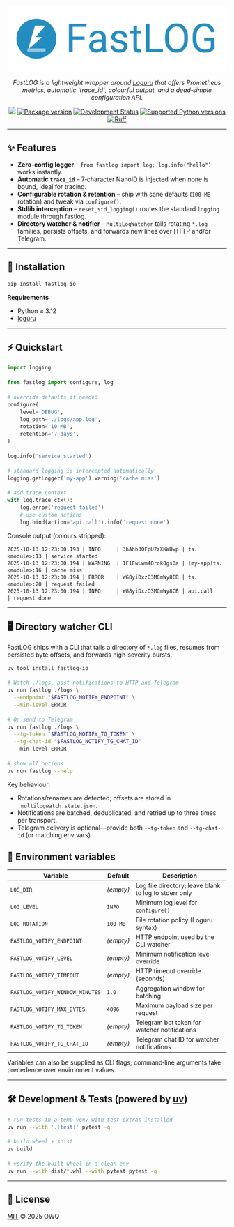 <p align="center">
  <br>
  <a href="https://github.com/owq-1777/fastlog-io">
  	<img src="https://github.com/owq-1777/fastlog-io/raw/main/assets/fastlog.png" alt="FastLOG">
  </a>
</p>

<p align="center">
    <em>FastLOG is a lightweight wrapper around <a href="https://github.com/Delgan/loguru" target="_blank">Loguru</a> that offers Prometheus metrics, automatic `trace_id`, colourful output, and a dead‑simple configuration API.</em>
</p>

<p align="center">
  <a href="https://opensource.org/licenses/MIT"><img src="https://img.shields.io/badge/license-MIT-_red.svg"></a>
  <a href="https://pypi.org/project/fastlog-io"><img src="https://img.shields.io/pypi/v/fastlog-io" alt="Package version"></a>
  <a href="https://pypi.org/project/fastlog-io"><img src="https://img.shields.io/pypi/status/fastlog-io" alt="Development Status"></a>
  <a href="https://pypi.org/project/fastlog-io"><img src="https://img.shields.io/pypi/pyversions/fastlog-io" alt="Supported Python versions"></a>
  <a href="https://github.com/astral-sh/ruff"><img src="https://img.shields.io/endpoint?url=https://raw.githubusercontent.com/astral-sh/ruff/main/assets/badge/v2.json" alt="Ruff"></a>
</p>


---

## ✨ Features

* **Zero‑config logger** – `from fastlog import log; log.info("hello")` works instantly.
* **Automatic `trace_id`** – 7‑character NanoID is injected when none is bound, ideal for tracing.
* **Configurable rotation & retention** – ship with sane defaults (`100 MB` rotation) and tweak via `configure()`.
* **Stdlib interception** – `reset_std_logging()` routes the standard `logging` module through fastlog.
* **Directory watcher & notifier** – `MultiLogWatcher` tails rotating `*.log` families, persists offsets, and forwards new lines over HTTP and/or Telegram.

---

## 🚀 Installation

```bash
pip install fastlog-io
```

**Requirements**

* Python ≥ 3.12
* [loguru](https://pypi.org/project/loguru/)

---

## ⚡ Quickstart

```python
import logging

from fastlog import configure, log

# override defaults if needed
configure(
    level='DEBUG',
    log_path='./logs/app.log',
    rotation='10 MB',
    retention='7 days',
)

log.info('service started')

# standard logging is intercepted automatically
logging.getLogger('my-app').warning('cache miss')

# add trace context
with log.trace_ctx():
    log.error('request failed')
    # use custom actions
    log.bind(action='api.call').info('request done')
```

Console output (colours stripped):

```
2025-10-13 12:23:00.193 | INFO     | 3hAhb3OFpU7zXKWBwp | ts.<module>:13 | service started
2025-10-13 12:23:00.194 | WARNING  | 1F1FwLwm4Orok0gs0a | [my-app]ts.<module>:16 | cache miss
2025-10-13 12:23:00.194 | ERROR    | WG8yiDxzO3MCmWy8CB | ts.<module>:20 | request failed
2025-10-13 12:23:00.194 | INFO     | WG8yiDxzO3MCmWy8CB | api.call     | request done
```

---

## 🖥️ Directory watcher CLI

FastLOG ships with a CLI that tails a directory of `*.log` files, resumes from persisted byte offsets, and forwards high‑severity bursts.

```bash
uv tool install fastlog-io

# Watch ./logs, post notifications to HTTP and Telegram
uv run fastlog ./logs \
  --endpoint "$FASTLOG_NOTIFY_ENDPOINT" \
  --min-level ERROR

# Or send to Telegram
uv run fastlog ./logs \
  --tg-token "$FASTLOG_NOTIFY_TG_TOKEN" \
  --tg-chat-id "$FASTLOG_NOTIFY_TG_CHAT_ID"
  --min-level ERROR

# show all options
uv run fastlog --help
```

Key behaviour:

* Rotations/renames are detected; offsets are stored in `.multilogwatch.state.json`.
* Notifications are batched, deduplicated, and retried up to three times per transport.
* Telegram delivery is optional—provide both `--tg-token` and `--tg-chat-id` (or matching env vars).

## 🔧 Environment variables

| Variable | Default | Description |
| --- | --- | --- |
| `LOG_DIR` | *(empty)* | Log file directory; leave blank to log to stderr only |
| `LOG_LEVEL` | `INFO` | Minimum log level for `configure()` |
| `LOG_ROTATION` | `100 MB` | File rotation policy (Loguru syntax) |
| `FASTLOG_NOTIFY_ENDPOINT` | *(empty)* | HTTP endpoint used by the CLI watcher |
| `FASTLOG_NOTIFY_LEVEL` | *(empty)* | Minimum notification level override |
| `FASTLOG_NOTIFY_TIMEOUT` | *(empty)* | HTTP timeout override (seconds) |
| `FASTLOG_NOTIFY_WINDOW_MINUTES` | `1.0` | Aggregation window for batching |
| `FASTLOG_NOTIFY_MAX_BYTES` | `4096` | Maximum payload size per request |
| `FASTLOG_NOTIFY_TG_TOKEN` | *(empty)* | Telegram bot token for watcher notifications |
| `FASTLOG_NOTIFY_TG_CHAT_ID` | *(empty)* | Telegram chat ID for watcher notifications |

Variables can also be supplied as CLI flags; command‑line arguments take precedence over environment values.

---

## 🛠 Development & Tests (powered by [uv](https://github.com/astral-sh/uv))

```bash
# run tests in a temp venv with test extras installed
uv run --with '.[test]' pytest -q

# build wheel + sdist
uv build

# verify the built wheel in a clean env
uv run --with dist/*.whl --with pytest pytest -q
```

---

## 📄 License

[MIT](LICENSE) © 2025 OWQ
